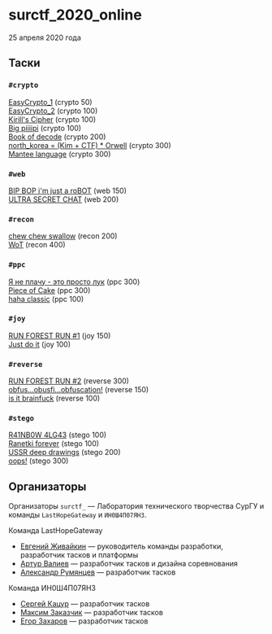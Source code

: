 # surctf_2020_online

25 апреля 2020 года

## Таски

### `#crypto`
[EasyCrypto_1](tasks/easy_crypto_1/) (crypto 50)  
[EasyCrypto_2](tasks/easy_crypto_2/) (crypto 100)  
[Kirill's Cipher](tasks/holy_code/) (crypto 100)  
[Big piiiipi](tasks/big_piiiipi/) (crypto 100)  
[Book of decode](tasks/holy_code/) (crypto 200)   
[north_korea = (Kim + CTF) * Orwell](tasks/kim_ir_son/) (crypto 300)  
[Mantee language](tasks/mantee_lang/) (crypto 300)  

### `#web`
[BIP BOP i'm just a roBOT](tasks/just_a_robot/) (web 150)  
[ULTRA SECRET CHAT](tasks/ultra_secret_chat/) (web 200)  

### `#recon`
[chew chew swallow](tasks/chew%20chew%20swallow) (recon 200)  
[WoT](tasks/WoT/) (recon 400)  

### `#ppc`
[Я не плачу - это просто лук](tasks/onion_archive/) (ppc 300)  
[Piece of Cake](tasks/piece_of_cake/) (ppc 300)  
[haha classic](tasks/haha&#32;classic/) (ppc 100)

### `#joy`
[RUN FOREST RUN #1](tasks/run_forest_run_1/) (joy 150)  
[Just do it](tasks/Just&#32;do&#32;it/) (joy 100)  

### `#reverse`
[RUN FOREST RUN #2](tasks/run_forest_run_2/) (reverse 300)  
[obfus...obusfi...obfuscation!](tasks/obfus...obusfi...obfuscation!/) (reverse 150)  
[is it brainfuck](tasks/is&#32;it&#32;brainfuck/) (reverse 100)  

### `#stego`
[R41NB0W 4LG43](tasks/R41NB0W%204LG43/) (stego 100)  
[Ranetki forever](tasks/ranetki_forever/) (stego 100)  
[USSR deep drawings](tasks/ussr_draws/) (stego 200)  
[oops!](tasks/oops/) (stego 300)  


## Организаторы

Организаторы `surctf_` — Лаборатория технического творчества СурГУ и команды `LastHopeGateway` и `ИН0Ш4П07ЯН3`.

Команда LastHopeGateway

* [Евгений Живайкин](https://github.com/EZhivaikin) — руководитель команды разработки, разработчик тасков и платформы
* [Артур Валиев](https://github.com/h0pedev) — разработчик тасков и дизайна соревнования
* [Александр Румянцев](https://github.com/awakentrue) — разработчик тасков

Команда ИН0Ш4П07ЯН3

* [Сергей Кацур](https://github.com/richkats) — разработчик тасков
* [Максим Заказчик](https://github.com/s4lat) — разработчик тасков
* [Егор Захаров](https://github.com/pigadoor) — разработчик тасков
